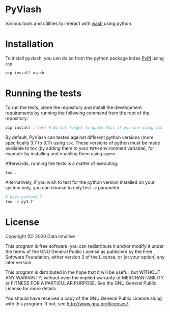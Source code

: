 # PyViash
Various tools and utilities to interact with [viash](https://viash.io/) using python.

# Installation
To install pyviash, you can do so from the python package index [PyPI](https://pypi.org/) using `pip`.

```bash
pip install viash
```

# Running the tests
To run the tests, clone the repository and install the development requirements by running the following command from the root of the repository:

```bash
pip install .[dev] # Do not forget to quote this if you are using zsh
```

By default, PyViash can tested against different python versions (more specifically 3.7 to 3.11) using `tox`. 
These versions of python must be made available to tox (by adding them to your `PATH` environment variable), for example by installing and enabling them using `pyenv`.

Afterwards, running the tests is a matter of executing: 
```bash
tox .
```

Alternatively, if you wish to test for the python version installed on your system only, you can choose to only test `-e` parameter.
```bash
# Uses python3.7
tox -e py3.7
```

# License
Copyright (C) 2020 Data Intuitive

This program is free software: you can redistribute it and/or modify it under the terms of the GNU General Public License as published by the Free Software Foundation, either version 3 of the License, or (at your option) any later version.

This program is distributed in the hope that it will be useful, but WITHOUT ANY WARRANTY; without even the implied warranty of MERCHANTABILITY or FITNESS FOR A PARTICULAR PURPOSE. See the GNU General Public License for more details.

You should have received a copy of the GNU General Public License along with this program. If not, see http://www.gnu.org/licenses/.